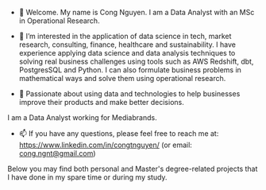 - 👋  Welcome. My name is Cong Nguyen. I am a Data Analyst with an MSc in Operational Research.

- 👀 I’m interested in the application of data science in tech, market research, consulting, finance, healthcare and sustainability. I have experience applying data science and data analysis techniques to solving real business challenges using tools such as AWS Redshift, dbt, PostgresSQL and Python. I can also formulate business problems in mathematical ways and solve them using operational research.

- 💞️ Passionate about using data and technologies to help businesses improve their products and make better decisions.

I am a Data Analyst working for Mediabrands.

- 📫 If you have any questions, please feel free to reach me at: https://www.linkedin.com/in/congtnguyen/ (or email: cong.ngnt@gmail.com)

Below you may find both personal and Master's degree-related projects that I have done in my spare time or during my study.
